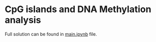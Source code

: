 # CpG islands and DNA Methylation analysis
Full solution can be found in [main.ipynb](https://github.com/magierska/dna-methylation/blob/master/main.ipynb) file.
